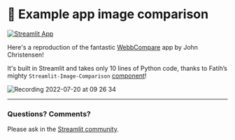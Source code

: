 
# 🔭 Example app image comparison

[![Streamlit App](https://static.streamlit.io/badges/streamlit_badge_black_white.svg)](https://webb-compare.streamlitapp.com/)

Here's a reproduction of the fantastic [WebbCompare](https://github.com/JohnEdChristensen/WebbCompare) app by John Christensen!

It's built in Streamlit and takes only 10 lines of Python code, thanks to Fatih’s mighty `Streamlit-Image-Comparison` [component](https://pypi.org/project/streamlit-image-comparison/)!

![Recording 2022-07-20 at 09 26 34](https://user-images.githubusercontent.com/27242399/179935105-0358ed6b-5d6a-41c8-b336-a9532cf95aae.gif)

---
### Questions? Comments?

Please ask in the [Streamlit community](https://discuss.streamlit.io).

